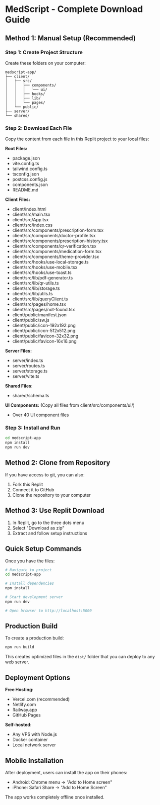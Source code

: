 # MedScript - Complete Download Guide

## Method 1: Manual Setup (Recommended)

### Step 1: Create Project Structure
Create these folders on your computer:
```
medscript-app/
├── client/
│   ├── src/
│   │   ├── components/
│   │   │   └── ui/
│   │   ├── hooks/
│   │   ├── lib/
│   │   └── pages/
│   └── public/
├── server/
└── shared/
```

### Step 2: Download Each File
Copy the content from each file in this Replit project to your local files:

**Root Files:**
- package.json
- vite.config.ts  
- tailwind.config.ts
- tsconfig.json
- postcss.config.js
- components.json
- README.md

**Client Files:**
- client/index.html
- client/src/main.tsx
- client/src/App.tsx
- client/src/index.css
- client/src/components/prescription-form.tsx
- client/src/components/doctor-profile.tsx
- client/src/components/prescription-history.tsx
- client/src/components/qr-verification.tsx
- client/src/components/medication-form.tsx
- client/src/components/theme-provider.tsx
- client/src/hooks/use-local-storage.ts
- client/src/hooks/use-mobile.tsx
- client/src/hooks/use-toast.ts
- client/src/lib/pdf-generator.ts
- client/src/lib/qr-utils.ts
- client/src/lib/storage.ts
- client/src/lib/utils.ts
- client/src/lib/queryClient.ts
- client/src/pages/home.tsx
- client/src/pages/not-found.tsx
- client/public/manifest.json
- client/public/sw.js
- client/public/icon-192x192.png
- client/public/icon-512x512.png
- client/public/favicon-32x32.png
- client/public/favicon-16x16.png

**Server Files:**
- server/index.ts
- server/routes.ts
- server/storage.ts
- server/vite.ts

**Shared Files:**
- shared/schema.ts

**UI Components:** (Copy all files from client/src/components/ui/)
- Over 40 UI component files

### Step 3: Install and Run
```bash
cd medscript-app
npm install
npm run dev
```

## Method 2: Clone from Repository

If you have access to git, you can also:
1. Fork this Replit
2. Connect it to GitHub
3. Clone the repository to your computer

## Method 3: Use Replit Download

1. In Replit, go to the three dots menu
2. Select "Download as zip"
3. Extract and follow setup instructions

## Quick Setup Commands

Once you have the files:
```bash
# Navigate to project
cd medscript-app

# Install dependencies
npm install

# Start development server
npm run dev

# Open browser to http://localhost:5000
```

## Production Build

To create a production build:
```bash
npm run build
```

This creates optimized files in the `dist/` folder that you can deploy to any web server.

## Deployment Options

**Free Hosting:**
- Vercel.com (recommended)
- Netlify.com
- Railway.app
- GitHub Pages

**Self-hosted:**
- Any VPS with Node.js
- Docker container
- Local network server

## Mobile Installation

After deployment, users can install the app on their phones:
- Android: Chrome menu → "Add to Home screen"
- iPhone: Safari Share → "Add to Home Screen"

The app works completely offline once installed.